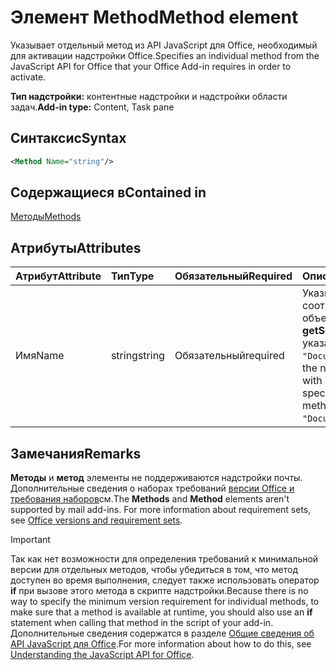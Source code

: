 # <a name="method-element"></a><span data-ttu-id="2af45-101">Элемент Method</span><span class="sxs-lookup"><span data-stu-id="2af45-101">Method element</span></span>

<span data-ttu-id="2af45-102">Указывает отдельный метод из API JavaScript для Office, необходимый для активации надстройки Office.</span><span class="sxs-lookup"><span data-stu-id="2af45-102">Specifies an individual method from the JavaScript API for Office that your Office Add-in requires in order to activate.</span></span>

<span data-ttu-id="2af45-103">**Тип надстройки:** контентные надстройки и надстройки области задач.</span><span class="sxs-lookup"><span data-stu-id="2af45-103">**Add-in type:** Content, Task pane</span></span>

## <a name="syntax"></a><span data-ttu-id="2af45-104">Синтаксис</span><span class="sxs-lookup"><span data-stu-id="2af45-104">Syntax</span></span>

```XML
<Method Name="string"/>
```

## <a name="contained-in"></a><span data-ttu-id="2af45-105">Содержащиеся в</span><span class="sxs-lookup"><span data-stu-id="2af45-105">Contained in</span></span>

[<span data-ttu-id="2af45-106">Методы</span><span class="sxs-lookup"><span data-stu-id="2af45-106">Methods</span></span>](methods.md)

## <a name="attributes"></a><span data-ttu-id="2af45-107">Атрибуты</span><span class="sxs-lookup"><span data-stu-id="2af45-107">Attributes</span></span>

|<span data-ttu-id="2af45-108">**Атрибут**</span><span class="sxs-lookup"><span data-stu-id="2af45-108">**Attribute**</span></span>|<span data-ttu-id="2af45-109">**Тип**</span><span class="sxs-lookup"><span data-stu-id="2af45-109">**Type**</span></span>|<span data-ttu-id="2af45-110">**Обязательный**</span><span class="sxs-lookup"><span data-stu-id="2af45-110">**Required**</span></span>|<span data-ttu-id="2af45-111">**Описание**</span><span class="sxs-lookup"><span data-stu-id="2af45-111">**Description**</span></span>|
|:-----|:-----|:-----|:-----|
|<span data-ttu-id="2af45-112">Имя</span><span class="sxs-lookup"><span data-stu-id="2af45-112">Name</span></span>|<span data-ttu-id="2af45-113">string</span><span class="sxs-lookup"><span data-stu-id="2af45-113">string</span></span>|<span data-ttu-id="2af45-114">Обязательный</span><span class="sxs-lookup"><span data-stu-id="2af45-114">required</span></span>|<span data-ttu-id="2af45-p101">Указывает имя необходимого метода, соответствующее его родительскому объекту. Например, чтобы задать метод **getSelectedDataAsync**, необходимо указать `"Document.getSelectedDataAsync"`.</span><span class="sxs-lookup"><span data-stu-id="2af45-p101">Specifies the name of the required method qualified with its parent object. For example, to specify the  **getSelectedDataAsync** method, you must specify `"Document.getSelectedDataAsync"`.</span></span>|

## <a name="remarks"></a><span data-ttu-id="2af45-117">Замечания</span><span class="sxs-lookup"><span data-stu-id="2af45-117">Remarks</span></span>

<span data-ttu-id="2af45-118">**Методы** и **метод** элементы не поддерживаются надстройки почты. Дополнительные сведения о наборах требований [версии Office и требования наборов](https://docs.microsoft.com/office/dev/add-ins/develop/office-versions-and-requirement-sets)см.</span><span class="sxs-lookup"><span data-stu-id="2af45-118">The  **Methods** and **Method** elements aren't supported by mail add-ins. For more information about requirement sets, see [Office versions and requirement sets](https://docs.microsoft.com/office/dev/add-ins/develop/office-versions-and-requirement-sets).</span></span>

> [!IMPORTANT] 
> <span data-ttu-id="2af45-119">Так как нет возможности для определения требований к минимальной версии для отдельных методов, чтобы убедиться в том, что метод доступен во время выполнения, следует также использовать оператор **if** при вызове этого метода в скрипте надстройки.</span><span class="sxs-lookup"><span data-stu-id="2af45-119">Because there is no way to specify the minimum version requirement for individual methods, to make sure that a method is available at runtime, you should also use an **if** statement when calling that method in the script of your add-in.</span></span> <span data-ttu-id="2af45-120">Дополнительные сведения содержатся в разделе [Общие сведения об API JavaScript для Office](https://docs.microsoft.com/office/dev/add-ins/develop/understanding-the-javascript-api-for-office).</span><span class="sxs-lookup"><span data-stu-id="2af45-120">For more information about how to do this, see [Understanding the JavaScript API for Office](https://docs.microsoft.com/office/dev/add-ins/develop/understanding-the-javascript-api-for-office).</span></span>

